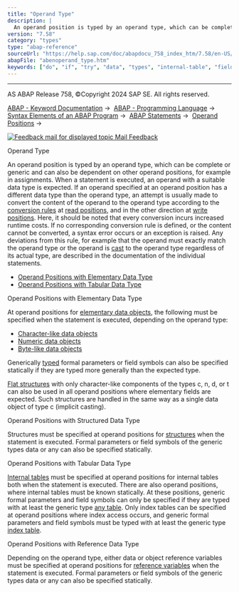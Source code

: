 ```yaml
---
title: "Operand Type"
description: |
  An operand position is typed by an operand type, which can be complete or generic and can also be dependent on other operand positions, for example in assignments. When a statement is executed, an operand with a suitable data type is expected. If an operand specified at an operand position has a dif
version: "7.58"
category: "types"
type: "abap-reference"
sourceUrl: "https://help.sap.com/doc/abapdocu_758_index_htm/7.58/en-US/abenoperand_type.htm"
abapFile: "abenoperand_type.htm"
keywords: ["do", "if", "try", "data", "types", "internal-table", "field-symbol", "abenoperand", "type"]
---
```


* * *

AS ABAP Release 758, ©Copyright 2024 SAP SE. All rights reserved.

[ABAP - Keyword Documentation](https://help.sap.com/doc/abapdocu_758_index_htm/7.58/en-US/abenabap.htm) →  [ABAP - Programming Language](https://help.sap.com/doc/abapdocu_758_index_htm/7.58/en-US/abenabap_reference.htm) →  [Syntax Elements of an ABAP Program](https://help.sap.com/doc/abapdocu_758_index_htm/7.58/en-US/abenabap_syntax.htm) →  [ABAP Statements](https://help.sap.com/doc/abapdocu_758_index_htm/7.58/en-US/abenabap_statements.htm) →  [Operand Positions](https://help.sap.com/doc/abapdocu_758_index_htm/7.58/en-US/abenoperand_positions.htm) → 

 [![](Mail.gif?object=Mail.gif "Feedback mail for displayed topic") Mail Feedback](mailto:f1_help@sap.com?subject=Feedback%20on%20ABAP%20Documentation&body=Document:%20Operand%20Type%2C%20ABENOPERAND_TYPE%2C%20758%0D%0A%0D%0AError:%0D%0A%0D%0A%0D%0A%0D%0ASuggestion%20for%20improvement:)

Operand Type

An operand position is typed by an operand type, which can be complete or generic and can also be dependent on other operand positions, for example in assignments. When a statement is executed, an operand with a suitable data type is expected. If an operand specified at an operand position has a different data type than the operand type, an attempt is usually made to convert the content of the operand to the operand type according to the [conversion rules](https://help.sap.com/doc/abapdocu_758_index_htm/7.58/en-US/abenconversion_rules.htm) at [read positions](https://help.sap.com/doc/abapdocu_758_index_htm/7.58/en-US/abenread_position_glosry.htm "Glossary Entry"), and in the other direction at [write positions](https://help.sap.com/doc/abapdocu_758_index_htm/7.58/en-US/abenwrite_position_glosry.htm "Glossary Entry"). Here, it should be noted that every conversion incurs increased runtime costs. If no corresponding conversion rule is defined, or the content cannot be converted, a syntax error occurs or an exception is raised. Any deviations from this rule, for example that the operand must exactly match the operand type or the operand is [cast](https://help.sap.com/doc/abapdocu_758_index_htm/7.58/en-US/abencast_casting_glosry.htm "Glossary Entry") to the operand type regardless of its actual type, are described in the documentation of the individual statements.

-   [Operand Positions with Elementary Data Type](#abenoperand-type-1-------operand-positions-with-structured-data-type---@ITOC@@ABENOPERAND_TYPE_2)
-   [Operand Positions with Tabular Data Type](#abenoperand-type-3-------operand-positions-with-reference-data-type---@ITOC@@ABENOPERAND_TYPE_4)

Operand Positions with Elementary Data Type   

At operand positions for [elementary data objects](https://help.sap.com/doc/abapdocu_758_index_htm/7.58/en-US/abenelementary_data_object_glosry.htm "Glossary Entry"), the following must be specified when the statement is executed, depending on the operand type:

-   [Character-like data objects](https://help.sap.com/doc/abapdocu_758_index_htm/7.58/en-US/abencharlike_data_object_glosry.htm "Glossary Entry")
-   [Numeric data objects](https://help.sap.com/doc/abapdocu_758_index_htm/7.58/en-US/abennumeric_data_object_glosry.htm "Glossary Entry")
-   [Byte-like data objects](https://help.sap.com/doc/abapdocu_758_index_htm/7.58/en-US/abenbyte_like_data_object_glosry.htm "Glossary Entry")

Generically [typed](https://help.sap.com/doc/abapdocu_758_index_htm/7.58/en-US/abentyping_glosry.htm "Glossary Entry") formal parameters or field symbols can also be specified statically if they are typed more generally than the expected type.

[Flat structures](https://help.sap.com/doc/abapdocu_758_index_htm/7.58/en-US/abenflat_structure_glosry.htm "Glossary Entry") with only character-like components of the types c, n, d, or t can also be used in all operand positions where elementary fields are expected. Such structures are handled in the same way as a single data object of type c (implicit casting).

Operand Positions with Structured Data Type   

Structures must be specified at operand positions for [structures](https://help.sap.com/doc/abapdocu_758_index_htm/7.58/en-US/abenstructure_glosry.htm "Glossary Entry") when the statement is executed. Formal parameters or field symbols of the generic types data or any can also be specified statically.

Operand Positions with Tabular Data Type   

[Internal tables](https://help.sap.com/doc/abapdocu_758_index_htm/7.58/en-US/abeninternal_table_glosry.htm "Glossary Entry") must be specified at operand positions for internal tables both when the statement is executed. There are also operand positions, where internal tables must be known statically. At these positions, generic formal parameters and field symbols can only be specified if they are typed with at least the generic type [any table](https://help.sap.com/doc/abapdocu_758_index_htm/7.58/en-US/abenbuilt_in_types_generic.htm). Only index tables can be specified at operand positions where index access occurs, and generic formal parameters and field symbols must be typed with at least the generic type [index table](https://help.sap.com/doc/abapdocu_758_index_htm/7.58/en-US/abenbuilt_in_types_generic.htm).

Operand Positions with Reference Data Type   

Depending on the operand type, either data or object reference variables must be specified at operand positions for [reference variables](https://help.sap.com/doc/abapdocu_758_index_htm/7.58/en-US/abenreference_variable_glosry.htm "Glossary Entry") when the statement is executed. Formal parameters or field symbols of the generic types data or any can also be specified statically.